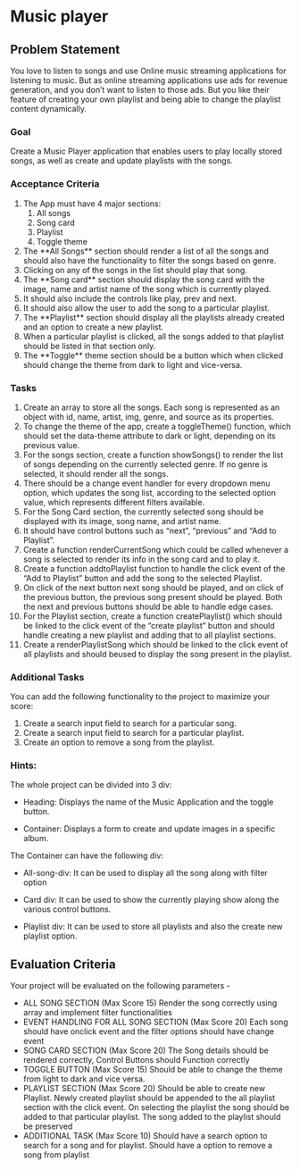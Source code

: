 # Music player
## Problem Statement

You love to listen to songs and use Online music streaming applications for listening to music. But as online streaming applications use ads for revenue generation, and you don’t want to listen to those ads. But you like their feature of creating your own playlist and being able to change the playlist content dynamically.

### Goal
Create a Music Player application that enables users to play locally stored songs, as well as create and update playlists with the songs.

### Acceptance Criteria
<ol>
<li>The App must have 4 major sections:
  <ol>
  <li> All songs</li>
  <li>Song card</li>
  <li>Playlist</li>
  <li>Toggle theme</li>
  </ol>
  </li>
<li>The **All Songs** section should render a list of all the songs and should also have the functionality to filter the songs based on genre.</li>
<li>Clicking on any of the songs in the list should play that song.</li>
<li>The **Song card** section should display the song card with the image, name and artist name of the song which is currently played.</li>
<li>It should also include the controls like play, prev and next.</li>
<li>It should also allow the user to add the song to a particular playlist.</li>
<li>The **Playlist** section should display all the playlists already created and an option to create a new playlist.</li>
<li>When a particular playlist is clicked, all the songs added to that playlist should be listed in that section only.</li>
<li>The **Toggle** theme section should be a button which when clicked should change the theme from dark to light and vice-versa.</li>
</ol>

### Tasks
<ol>
<li>Create an array to store all the songs. Each song is represented as an object with id, name, artist, img, genre, and source as its properties.</li>
<li>To change the theme of the app, create a toggleTheme() function, which should set the data-theme attribute to dark or light, depending on its previous value.</li>
<li>For the songs section, create a function showSongs() to render the list of songs depending on the currently selected genre. If no genre is selected, it should render all the songs.</li>
<li>There should be a change event handler for every dropdown menu option, which updates the song list, according to the selected option value, which represents different filters available.</li>
<li>For the Song Card section, the currently selected song should be displayed with its image, song name, and artist name.</li>
<li>It should have control buttons such as “next”, “previous” and “Add to Playlist”.</li>
<li>Create a function renderCurrentSong which could be called whenever a song is selected to render its info in the song card and to play it.</li>
<li>Create a function addtoPlaylist function to handle the click event of the “Add to Playlist” button and add the song to the selected Playlist.</li>
<li>On click of the next button next song should be played, and on click of the previous button, the previous song present should be played. Both the next and previous buttons should be able to handle edge cases.</li>
<li>For the Playlist section, create a function createPlaylist() which should be linked to the click event of the “create playlist” button and should handle creating a new playlist and adding that to all playlist sections.</li>
<li>Create a renderPlaylistSong which should be linked to the click event of all playlists and should beused to display the song present in the playlist.</li>
</ol>

### Additional Tasks
You can add the following functionality to the project to maximize your score:
<ol>
  <li>
    Create a search input field to search for a particular song.
  </li>
  <li>
    Create a search input field to search for a particular playlist.
  </li>
  <li>
    Create an option to remove a song from the playlist.
  </li>
</ol>

### Hints:
The whole project can be divided into 3 div:

-  Heading:  Displays the name of the Music Application and the toggle button.

-   Container:  Displays a form to create and update images in a specific album.
  
The Container can have the following div: 

-    All-song-div:  It can be used to display all the song along with filter option

-    Card div:  It can be used to show the currently playing show along the various control buttons.

-    Playlist div:  It can be used to store all playlists and also the create new playlist option.

## Evaluation Criteria
Your project will be evaluated on the following parameters -
- ALL SONG SECTION  (Max Score 15)
Render the song correctly using array and implement filter functionalities
- EVENT HANDLING FOR ALL SONG SECTION (Max Score 20)
Each song should have onclick event and the filter options should have change event
- SONG CARD SECTION (Max Score 20)
The Song details should be rendered correctly, Control Buttons should Function correctly
- TOGGLE BUTTON (Max Score 15)
Should be able to change the theme from light to dark and vice versa.
- PLAYLIST SECTION (Max Score 20)
Should be able to create new Playlist. Newly created playlist should be appended to the all playlist section with the click event. On selecting the playlist the song should be added to that particular playlist. The song added to the playlist should be preserved
- ADDITIONAL TASK (Max Score 10)
Should have a search option to search for a song and for playlist. Should have a option to remove a song from playlist
